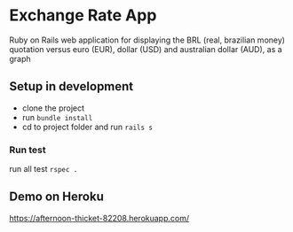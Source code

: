 # Exchange Rate App
Ruby on Rails web application for displaying the BRL (real, brazilian money) quotation versus euro (EUR), dollar (USD) and australian dollar (AUD), as a graph

## Setup in development
- clone the project
- run `bundle install`
- cd to project folder and run `rails s`

### Run test
run all test `rspec .`

## Demo on Heroku
https://afternoon-thicket-82208.herokuapp.com/
